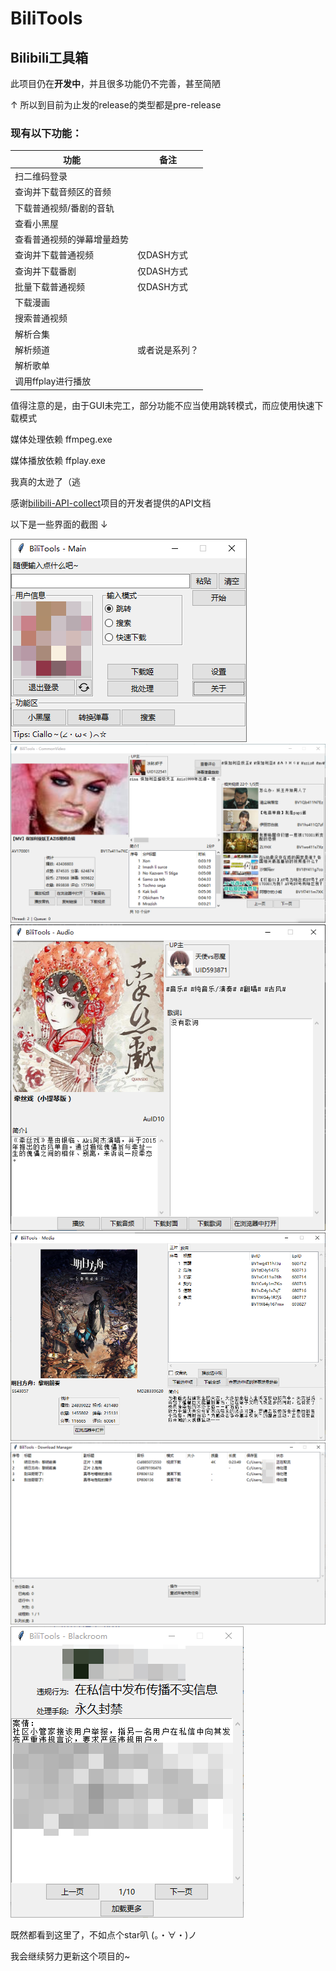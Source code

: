 # BiliTools

## Bilibili工具箱

此项目仍在**开发中**，并且很多功能仍不完善，甚至简陋

↑ 所以到目前为止发的release的类型都是pre-release

### 现有以下功能：

功能 | 备注
------------ | -------------
扫二维码登录 | 
查询并下载音频区的音频 | 
下载普通视频/番剧的音轨 | 
查看小黑屋 | 
查看普通视频的弹幕增量趋势 | 
查询并下载普通视频 | 仅DASH方式
查询并下载番剧 | 仅DASH方式 
批量下载普通视频 | 仅DASH方式 
下载漫画 |  
搜索普通视频 |
解析合集 |
解析频道 | 或者说是系列？
解析歌单 | 
调用ffplay进行播放 | 

值得注意的是，由于GUI未完工，部分功能不应当使用跳转模式，而应使用快速下载模式

媒体处理依赖 ffmpeg.exe

媒体播放依赖 ffplay.exe

我真的太逊了（逃

感谢[bilibili-API-collect](https://github.com/SocialSisterYi/bilibili-API-collect)项目的开发者提供的API文档

以下是一些界面的截图 ↓

![主窗口](https://raw.githubusercontent.com/NingmengLemon/BiliTools/main/images/main_window.png)
![视频窗口](https://raw.githubusercontent.com/NingmengLemon/BiliTools/main/images/video_window.png)
![音频窗口](https://raw.githubusercontent.com/NingmengLemon/BiliTools/main/images/audio_window.png)
![番剧&影视窗口](https://raw.githubusercontent.com/NingmengLemon/BiliTools/main/images/media_window.png)
![下载窗口](https://raw.githubusercontent.com/NingmengLemon/BiliTools/main/images/download_window.png)
![小黑屋窗口](https://raw.githubusercontent.com/NingmengLemon/BiliTools/main/images/blackroom_window.png)

既然都看到这里了，不如点个star叭 (。・∀・)ノ

我会继续努力更新这个项目的~
